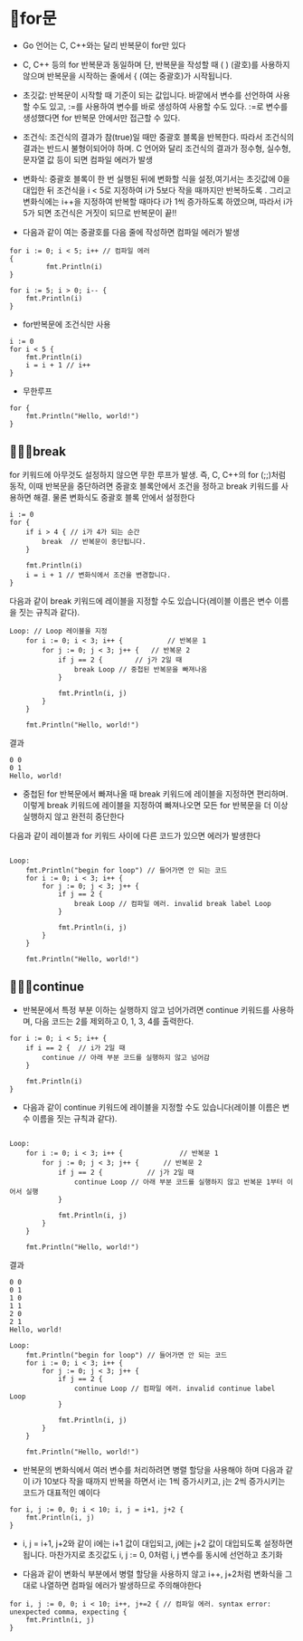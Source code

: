 # 💯for문
- Go 언어는 C, C++와는 달리 반복문이 for만 있다
- C, C++ 등의 for 반복문과 동일하며 단, 반복문을 작성할 때 ( ) (괄호)를 사용하지 않으며 반복문을 시작하는 줄에서 { (여는 중괄호)가 시작됩니다.
- 초깃값: 반복문이 시작할 때 기준이 되는 값입니다. 바깥에서 변수를 선언하여 사용할 수도 있고, :=를 사용하여 변수를 바로 생성하여 사용할 수도 있다. :=로 변수를 생성했다면 for 반복문 안에서만 접근할 수 있다.
- 조건식: 조건식의 결과가 참(true)일 때만 중괄호 블록을 반복한다. 따라서 조건식의 결과는 반드시 불형이되어야 하며. C 언어와 달리 조건식의 결과가 정수형, 실수형, 문자열 값 등이 되면 컴파일 에러가 발생
- 변화식: 중괄호 블록이 한 번 실행된 뒤에 변화할 식을 설정,여기서는 초깃값에 0을 대입한 뒤 조건식을 i < 5로 지정하여 i가 5보다 작을 때까지만 반복하도록 . 그리고 변화식에는 i++을 지정하여 반복할 때마다 i가 1씩 증가하도록 하였으며, 따라서 i가 5가 되면 조건식은 거짓이 되므로 반복문이 끝!!

- 다음과 같이 여는 중괄호를 다음 줄에 작성하면 컴파일 에러가 발생

```
for i := 0; i < 5; i++ // 컴파일 에러
{
         fmt.Println(i)
}
```

```
for i := 5; i > 0; i-- {
	fmt.Println(i)
}
```
- for반복문에 조건식만 사용
```
i := 0
for i < 5 {
	fmt.Println(i)
	i = i + 1 // i++
}
```
- 무한루프
```
for {
	fmt.Println("Hello, world!")
}
```
## 👩🏻‍🎓break
for 키워드에 아무것도 설정하지 않으면 무한 루프가 발생. 즉, C, C++의 for (;;)처럼 동작, 이때 반복문을 중단하려면 중괄호 블록안에서 조건을 정하고 break 키워드를 사용하면 해결. 물론 변화식도 중괄호 블록 안에서 설정한다

```
i := 0
for {
	if i > 4 { // i가 4가 되는 순간
		break  // 반복문이 중단됩니다.
	}

	fmt.Println(i)
	i = i + 1 // 변화식에서 조건을 변경합니다.
}
```

다음과 같이 break 키워드에 레이블을 지정할 수도 있습니다(레이블 이름은 변수 이름을 짓는 규칙과 같다).

```
Loop: // Loop 레이블을 지정
	for i := 0; i < 3; i++ {           // 반복문 1
		for j := 0; j < 3; j++ {   // 반복문 2
			if j == 2 {        // j가 2일 때
				break Loop // 중첩된 반복문을 빠져나옴
			}

			fmt.Println(i, j)
		}
	}

	fmt.Println("Hello, world!")
```

결과
```
0 0
0 1
Hello, world!
```

- 중첩된 for 반복문에서 빠져나올 때 break 키워드에 레이블을 지정하면 편리하며. 이렇게 break 키워드에 레이블을 지정하여 빠져나오면 모든 for 반복문을 더 이상 실행하지 않고 완전히 중단한다

다음과 같이 레이블과 for 키워드 사이에 다른 코드가 있으면 에러가 발생한다

```

Loop:
	fmt.Println("begin for loop") // 들어가면 안 되는 코드
	for i := 0; i < 3; i++ {
		for j := 0; j < 3; j++ {
			if j == 2 {
				break Loop // 컴파일 에러. invalid break label Loop
			}

			fmt.Println(i, j)
		}
	}

	fmt.Println("Hello, world!")
```

## 👩🏻‍🎓continue


- 반복문에서 특정 부분 이하는 실행하지 않고 넘어가려면 continue 키워드를 사용하며, 다음 코드는 2를 제외하고 0, 1, 3, 4를 출력한다.


```
for i := 0; i < 5; i++ {
	if i == 2 {  // i가 2일 때
		continue // 아래 부분 코드를 실행하지 않고 넘어감
	}

	fmt.Println(i)
}
```

- 다음과 같이 continue 키워드에 레이블을 지정할 수도 있습니다(레이블 이름은 변수 이름을 짓는 규칙과 같다).
```

Loop:
	for i := 0; i < 3; i++ {              // 반복문 1
		for j := 0; j < 3; j++ {      // 반복문 2
			if j == 2 {           // j가 2일 때
				continue Loop // 아래 부분 코드를 실행하지 않고 반복문 1부터 이어서 실행
			}

			fmt.Println(i, j)
		}
	}

	fmt.Println("Hello, world!")
```


결과

```
0 0
0 1
1 0
1 1
2 0
2 1
Hello, world!
```

```
Loop:
	fmt.Println("begin for loop") // 들어가면 안 되는 코드
	for i := 0; i < 3; i++ {
		for j := 0; j < 3; j++ {
			if j == 2 {
				continue Loop // 컴파일 에러. invalid continue label Loop
			}

			fmt.Println(i, j)
		}
	}

	fmt.Println("Hello, world!")
```


-  반복문의 변화식에서 여러 변수를 처리하려면 병렬 할당을 사용해야 하며 다음과 같이 i가 10보다 작을 때까지 반복을 하면서 i는 1씩 증가시키고, j는 2씩 증가시키는 코드가 대표적인 예이다

```
for i, j := 0, 0; i < 10; i, j = i+1, j+2 {
	fmt.Println(i, j)
}
```

- i, j = i+1, j+2와 같이 i에는 i+1 값이 대입되고, j에는 j+2 값이 대입되도록 설정하면 됩니다. 마찬가지로 초깃값도 i, j := 0, 0처럼 i, j 변수를 동시에 선언하고 초기화

- 다음과 같이 변화식 부분에서 병렬 할당을 사용하지 않고 i++, j+2처럼 변화식을 그대로 나열하면 컴파일 에러가 발생하므로 주의해야한다

```
for i, j := 0, 0; i < 10; i++, j+=2 { // 컴파일 에러. syntax error: unexpected comma, expecting {
	fmt.Println(i, j)
}
```

